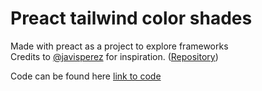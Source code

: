 # Preact tailwind color shades
Made with preact as a project to explore frameworks<br />
Credits to [@javisperez](https://github.com/javisperez) for inspiration. ([Repository](https://github.com/javisperez/tailwindcolorshades))

Code can be found here [link to code](src/routes/home/index.tsx)
